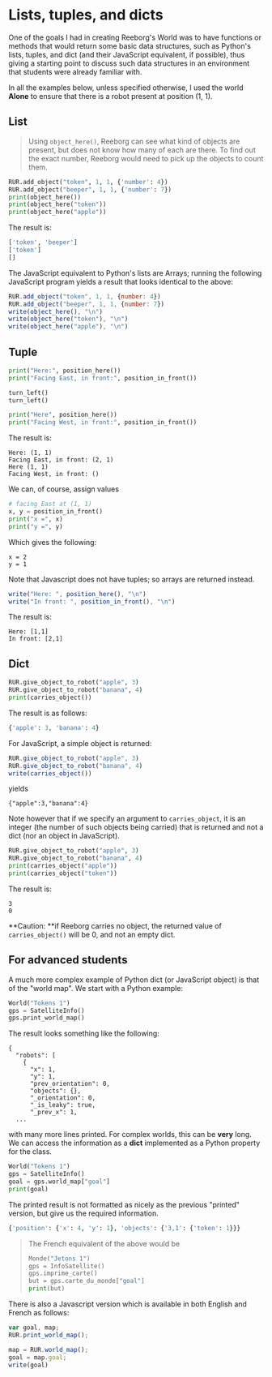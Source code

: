 # Lists, tuples, and dicts

One of the goals I had in creating Reeborg's World was to have functions or methods that would return some basic data structures, such as Python's lists, tuples, and dict \(and their JavaScript equivalent, if possible\), thus giving a starting point to discuss such data structures in an environment that students were already familiar with.

In all the examples below, unless specified otherwise, I used the world **Alone** to ensure that there is a robot present at position \(1, 1\).

## List

> Using `object_here()`, Reeborg can see what kind of objects are present, but does not know how many of each are there. To find out the exact number, Reeborg would need to pick up the objects to count them.

```py
RUR.add_object("token", 1, 1, {'number': 4})
RUR.add_object("beeper", 1, 1, {'number': 7})
print(object_here())
print(object_here("token"))
print(object_here("apple"))
```

The result is:

```py
['token', 'beeper']
['token']
[]
```

The JavaScript equivalent to Python's lists are Arrays; running the following JavaScript program yields a result that looks identical to the above:

```js
RUR.add_object("token", 1, 1, {number: 4})
RUR.add_object("beeper", 1, 1, {number: 7})
write(object_here(), "\n")
write(object_here("token"), "\n")
write(object_here("apple"), "\n")
```

## Tuple

```py
print("Here:", position_here())
print("Facing East, in front:", position_in_front())

turn_left()
turn_left()

print("Here", position_here())
print("Facing West, in front:", position_in_front())
```

The result is:

```
Here: (1, 1)
Facing East, in front: (2, 1)
Here (1, 1)
Facing West, in front: ()
```

We can, of course, assign values

```py
# facing East at (1, 1)
x, y = position_in_front()
print("x =", x)
print("y =", y)
```

Which gives the following:

```
x = 2
y = 1
```

Note that Javascript does not have tuples; so arrays are returned instead.

```js
write("Here: ", position_here(), "\n")
write("In front: ", position_in_front(), "\n")
```

The result is:

```
Here: [1,1]
In front: [2,1]
```

## Dict

```py
RUR.give_object_to_robot("apple", 3)
RUR.give_object_to_robot("banana", 4)
print(carries_object())
```

The result is as follows:

```py
{'apple': 3, 'banana': 4}
```

For JavaScript, a simple object is returned:

```js
RUR.give_object_to_robot("apple", 3)
RUR.give_object_to_robot("banana", 4)
write(carries_object())
```

yields

```
{"apple":3,"banana":4}
```

Note however that if we specify an argument to `carries_object`, it is an integer \(the number of such objects being carried\) that is returned and not a dict \(nor an object in JavaScript\).

```py
RUR.give_object_to_robot("apple", 3)
RUR.give_object_to_robot("banana", 4)
print(carries_object("apple"))
print(carries_object("token"))
```

The result is:

```
3
0
```

**Caution: **if Reeborg carries no object, the returned value of `carries_object()` will be 0, and not an empty dict.

## For advanced students

A much more complex example of Python dict \(or JavaScript object\) is that of the "world map".  We start with a Python example:

```py
World("Tokens 1")
gps = SatelliteInfo()
gps.print_world_map()
```

The result looks something like the following:

```
{
  "robots": [
    {
      "x": 1,
      "y": 1,
      "prev_orientation": 0,
      "objects": {},
      "_orientation": 0,
      "_is_leaky": true,
      "_prev_x": 1,
  ...
```

with many more lines printed. For complex worlds, this can be **very** long.  We can access the information as a **dict** implemented as a Python property for the class.

```py
World("Tokens 1")
gps = SatelliteInfo()
goal = gps.world_map["goal"]
print(goal)
```

The printed result is not formatted as nicely as the previous "printed" version, but give us the required information.

```py
{'position': {'x': 4, 'y': 1}, 'objects': {'3,1': {'token': 1}}}
```

> The French equivalent of the above would be
>
> ```py
> Monde("Jetons 1")
> gps = InfoSatellite()
> gps.imprime_carte()
> but = gps.carte_du_monde["goal"]
> print(but)
> ```

There is also a Javascript version which is available in both English and French as follows:

```js
var goal, map;
RUR.print_world_map();

map = RUR.world_map();
goal = map.goal;
write(goal)
```



